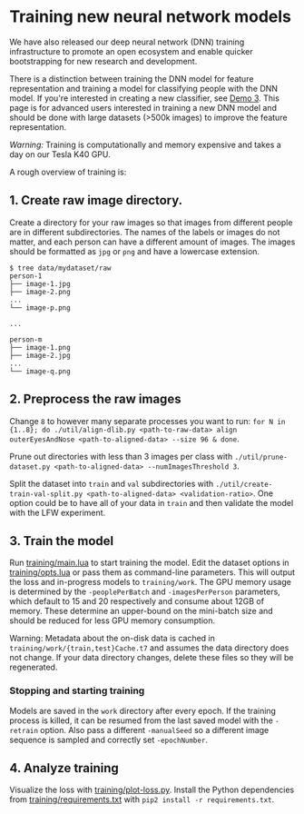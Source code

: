 # Training new neural network models

We have also released our deep neural network (DNN)
training infrastructure to promote an open ecosystem and enable quicker
bootstrapping for new research and development.

There is a distinction between training the DNN model for feature representation
and training a model for classifying people with the DNN model.
If you're interested in creating a new classifier,
see [Demo 3](http://cmusatyalab.github.io/openface/demo-3-classifier/).
This page is for advanced users interested in training a new DNN model
and should be done with large datasets (>500k images) to improve the
feature representation.

*Warning:* Training is computationally and memory expensive and takes a
day on our Tesla K40 GPU.

A rough overview of training is:

## 1. Create raw image directory.
Create a directory for your raw images so that images from different
people are in different subdirectories. The names of the labels or
images do not matter, and each person can have a different amount of images.
The images should be formatted as `jpg` or `png` and have
a lowercase extension.

```
$ tree data/mydataset/raw
person-1
├── image-1.jpg
├── image-2.png
...
└── image-p.png

...

person-m
├── image-1.png
├── image-2.jpg
...
└── image-q.png
```


## 2. Preprocess the raw images
Change `8` to however many
separate processes you want to run:
`for N in {1..8}; do ./util/align-dlib.py <path-to-raw-data> align outerEyesAndNose <path-to-aligned-data> --size 96 & done`.

Prune out directories with less than 3 images per class with
`./util/prune-dataset.py <path-to-aligned-data> --numImagesThreshold 3`.

Split the dataset into `train` and `val` subdirectories
with `./util/create-train-val-split.py <path-to-aligned-data> <validation-ratio>`.
One option could be to have all of your data in `train` and
then validate the model with the LFW experiment.

## 3. Train the model
Run [training/main.lua](https://github.com/cmusatyalab/openface/blob/master/training/main.lua) to start training the model.
Edit the dataset options in [training/opts.lua](https://github.com/cmusatyalab/openface/blob/master/training/opts.lua) or
pass them as command-line parameters.
This will output the loss and in-progress models to `training/work`.
The GPU memory usage is determined by the `-peoplePerBatch` and
`-imagesPerPerson` parameters, which default to 15 and 20 respectively
and consume about 12GB of memory.
These determine an upper-bound on the mini-batch size and
should be reduced for less GPU memory consumption.

Warning: Metadata about the on-disk data is cached in
`training/work/{train,test}Cache.t7` and assumes
the data directory does not change.
If your data directory changes, delete these
files so they will be regenerated.

### Stopping and starting training
Models are saved in the `work` directory after every epoch.
If the training process is killed, it can be resumed from
the last saved model with the `-retrain` option.
Also pass a different `-manualSeed` so a different image
sequence is sampled and correctly set `-epochNumber`.

## 4. Analyze training
Visualize the loss with [training/plot-loss.py](https://github.com/cmusatyalab/openface/blob/master/training/plot-loss.py).
Install the Python dependencies from
[training/requirements.txt](https://github.com/cmusatyalab/openface/blob/master/training/requirements.txt)
with `pip2 install -r requirements.txt`.
